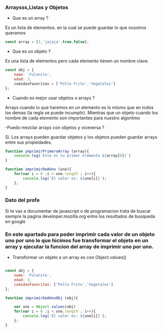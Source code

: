 ### Arraysss,Listas y Objetos

- Que es un array ?

Es un lista de elementos. en la cual se puede guardar lo que nosotros queramos

```js
const array = [1,'jajaja',true,false];

```

- Que es un objeto ?

Es una lista de elementos pero cada elemento tienen un nombre clave.

```js
const obj = {
    name: 'Fulanito',
    edad: 3,
    comidasFavoritas = ['Pollo Frito','Vegetales']
};
```

- Cuando es mejor usar objetos o arrays ?

Arrays cuando lo que haremos en un elemento es lo mismo que en todos los demas (la regla se puede incumplir). Mientras que un objeto cuando los nombre de cada elemento son importantes para nuestro algoritmo


-Puedo mezclar arrays con objetos y viceversa ?

Si. Los arrays pueden guardar objetos y los objetos pueden guardar arrays entre sus propiedades.


```js
function imprimirPrimeroArray (array){
    console.log(`Este es tu primer elemento ${array[0]}`)
}

function imprimirDeAUno (uno){
    for(var i = 0 ;i < uno.length ; i++){
        console.log(`El valor es: ${uno[i]}`);
    };
}


```

### Dato del profe

Si te vas a documentar de javascript o de programacion trata de buscar siempre la pagina developer.mozilla.org entre los resultados de busqueda en google


### En este apartado para poder imprimir cada valor de un objeto uno por uno lo que hicimos fue transformar el objeto en un array y ejecutar la funcion del array de imprimir uno por uno.

- Transformar un objeto a un array es con Object.values()

```js

const obj = {
    name: 'Fulanito',
    edad: 3,
    comidasFavoritas: ['Pollo Frito','Vegetales']
};

function imprimirDeAUnoObj (obj){

    var uno = Object.values(obj)
    for(var i = 0 ;i < uno.length ; i++){
        console.log(`El valor es: ${uno[i]}`);
    };
}

```


